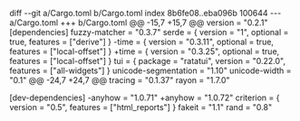diff --git a/Cargo.toml b/Cargo.toml
index 8b6fe08..eba096b 100644
--- a/Cargo.toml
+++ b/Cargo.toml
@@ -15,7 +15,7 @@ version = "0.2.1"
[dependencies]
fuzzy-matcher = "0.3.7"
serde = { version = "1", optional = true, features = ["derive"] }
-time = { version = "0.3.11", optional = true, features = ["local-offset"] }
+time = { version = "0.3.25", optional = true, features = ["local-offset"] }
tui = { package = "ratatui", version = "0.22.0", features = ["all-widgets"] }
unicode-segmentation = "1.10"
unicode-width = "0.1"
@@ -24,7 +24,7 @@ tracing = "0.1.37"
rayon = "1.7.0"

[dev-dependencies]
-anyhow = "1.0.71"
+anyhow = "1.0.72"
criterion = { version = "0.5", features = ["html_reports"] }
fakeit = "1.1"
rand = "0.8"

